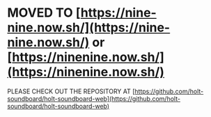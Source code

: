 # MOVED TO [https://nine-nine.now.sh/](https://nine-nine.now.sh/) or [https://ninenine.now.sh/](https://ninenine.now.sh/)
PLEASE CHECK OUT THE REPOSITORY AT [https://github.com/holt-soundboard/holt-soundboard-web](https://github.com/holt-soundboard/holt-soundboard-web)
